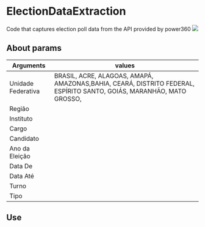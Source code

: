 # ElectionDataExtraction
Code that captures election poll data from the API provided by power360 ![](https://pesquisas.poder360.com.br/img/logo_google.png)

## About params

| Arguments             |  values       |
|-----------------------|---------------|
|    Unidade Federativa |BRASIL, ACRE, ALAGOAS, AMAPÁ, AMAZONAS,BAHIA, CEARÁ, DISTRITO FEDERAL, ESPÍRITO SANTO, GOIÁS, MARANHÃO, MATO GROSSO,              |
|     Região            |               |
|    Instituto          |               |
|    Cargo              |               |
|    Candidato          |               |
|    Ano da Eleição     |               |
|    Data De            |               |
|    Data Até           |               |
|    Turno              |               |
|    Tipo               |               |



## Use
